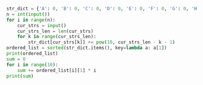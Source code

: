 
<BlogInfo id="935" title="31.最大映射" author="白日梦想猿" pv=0 read_times=0 pre_cost_time=0分21秒 category="leetcode" tag_list="['leetcode']" create_time="2022.02.24 15:54:14" update_time="2023.02.08 22:18:46" />

```python
str_dict = {'A': 0, 'B': 0, 'C': 0, 'D': 0, 'E': 0, 'F': 0, 'G': 0, 'H': 0, 'I': 0, 'J': 0, }
n = int(input())
for i in range(n):
    cur_strs = input()
    cur_strs_len = len(cur_strs)
    for k in range(cur_strs_len):
        str_dict[cur_strs[k]] += pow(10, cur_strs_len - k - 1)
ordered_list = sorted(str_dict.items(), key=lambda a: a[1])
print(ordered_list)
sum = 0
for i in range(10):
    sum += ordered_list[i][1] * i
print(sum)

```
